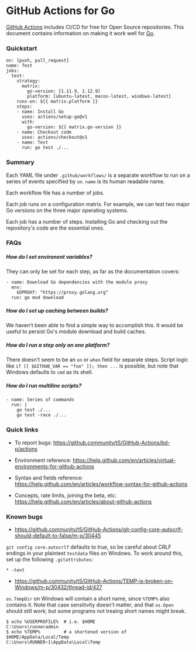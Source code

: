 # GitHub Actions for Go

[GitHub Actions](https://github.com/features/actions) includes CI/CD for free
for Open Source repositories. This document contains information on making it
work well for [Go](https://github.com/features/actions).

### Quickstart

```
on: [push, pull_request]
name: Test
jobs:
  test:
    strategy:
      matrix:
        go-version: [1.11.9, 1.12.9]
        platform: [ubuntu-latest, macos-latest, windows-latest]
    runs-on: ${{ matrix.platform }}
    steps:
    - name: Install Go
      uses: actions/setup-go@v1
      with:
        go-version: ${{ matrix.go-version }}
    - name: Checkout code
      uses: actions/checkout@v1
    - name: Test
      run: go test ./...
```

### Summary

Each YAML file under `.github/workflows/` is a separate workflow to run on a
series of events specified by `on`. `name` is its human readable name.

Each workflow file has a number of jobs.

Each job runs on a configuration matrix. For example, we can test two major Go
versions on the three major operating systems.

Each job has a number of steps. Installing Go and checking out the repository's
code are the essential ones.

### FAQs

##### How do I set environent variables?

They can only be set for each step, as far as the documentation covers:

```
- name: Download Go dependencies with the module proxy
  env:
    GOPROXY: "https://proxy.golang.org"
  run: go mod download
```

##### How do I set up caching between builds?

We haven't been able to find a simple way to accomplish this. It would be useful
to persist Go's module download and build caches.

##### How do I run a step only on one platform?

There doesn't seem to be an `on` or `when` field for separate steps. Script
logic like `if [[ $GITHUB_VAR == "foo" ]]; then ...` is possible, but note that
Windows defaults to `cmd` as its shell.

##### How do I run multiline scripts?

```
- name: Series of commands
  run: |
    go test ./...
    go test -race ./...
```

### Quick links

* To report bugs: https://github.community/t5/GitHub-Actions/bd-p/actions

* Environment reference: https://help.github.com/en/articles/virtual-environments-for-github-actions

* Syntax and fields reference: https://help.github.com/en/articles/workflow-syntax-for-github-actions

* Concepts, rate limits, joining the beta, etc: https://help.github.com/en/articles/about-github-actions

### Known bugs

* https://github.community/t5/GitHub-Actions/git-config-core-autocrlf-should-default-to-false/m-p/30445

`git config core.autocrlf` defaults to true, so be careful about CRLF endings in
your plaintext `testdata` files on Windows. To work around this, set up the
following `.gitattributes`:

```
* -text
```

* https://github.community/t5/GitHub-Actions/TEMP-is-broken-on-Windows/m-p/30432/thread-id/427

`os.TempDir` on Windows will contain a short name, since `%TEMP%` also contains
it. Note that case sensitivity doesn't matter, and that `os.Open` should still
work; but some programs not treaing short names might break.

```
$ echo %USERPROFILE%  # i.e. $HOME
C:\Users\runneradmin
$ echo %TEMP%         # a shortened version of $HOME/AppData/Local/Temp
C:\Users\RUNNER~1\AppData\Local\Temp
```

